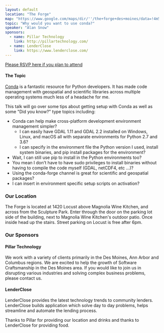 ```yaml
---
layout: default
location: "The Forge"
map: "https://www.google.com/maps/dir/''/the+forge+des+moines/data=!4m5!4m4!1m0!1m2!1m1!1s0x87ee991d8dca415f:0x84112296254b6c27?sa=X&ved=0ahUKEwjZyL6P2MrRAhVk7IMKHbjFA6wQ9RcIeDAL"
topic: "Why would you want to use conda?"
speaker: "Alan Snow"
sponsors:
  - name: Pillar Technology
    link: http://pillartechnology.com/
  - name: LenderClose
    link: https://www.lenderclose.com/
---
```


[Please RSVP here if you plan to attend](https://www.eventbrite.com/e/pyowa-may-2018-tickets-45460920838)


#### The Topic

[Conda](https://conda.io) is a fantastic resource for Python developers. It has made code management with geospatial and scientific libraries across multiple operating systems much less of a headache for me.

This talk will go over some tips about getting setup with Conda as well as some "Did you know?" type topics including:

- Conda can help make cross-platform development environment management simpler?
  - I can easily have GDAL 1.11 and GDAL 2.2 installed on Windows, Linux, and macOS all with separate environments for Python 2.7 and 3.6?
  - I can specify in the environment file the Python version I used, install system binaries, and pip install packages for the environment?
- Wait, I can still use pip to install in the Python environments too?
- You mean I don't have to have sudo privileges to install binaries without having to compile the code myself (GDAL, netCDF4, etc ...)? 
- Using the conda-forge channel is great for scientific and geospatial packages?
- I can insert in environment specific setup scripts on activation?

### Our Location

The Forge is located at 1420 Locust above Magnolia Wine Kitchen, and across from the Sculpture Park. Enter through the door on the parking lot side of the building, next to Magnolia Wine Kitchen's outdoor patio. Once inside head up the stairs. Street parking on Locust is free after 6pm.


### Our Sponsors

#### Pillar Technology

We work with a variety of clients primarily in the Des Moines, Ann Arbor and Columbus regions. We are excited to help the growth of Software Craftsmanship in the Des Moines area. If you would like to join us in disrupting various industries and solving complex business problems, please contact us.

#### LenderClose

LenderClose provides the latest technology trends to community lenders. LenderClose builds application which solve day to day problems, helps streamline and automate the lending process. 

Thanks to Pillar for providing our location and drinks and thanks to LenderClose for providing food.
